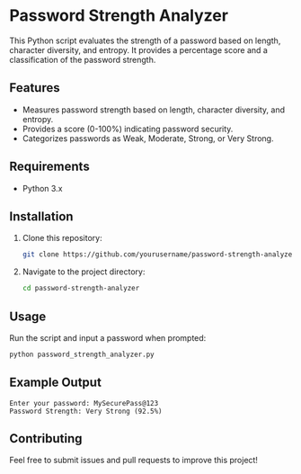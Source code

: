 # Password Strength Analyzer

This Python script evaluates the strength of a password based on length, character diversity, and entropy. It provides a percentage score and a classification of the password strength.

## Features
- Measures password strength based on length, character diversity, and entropy.
- Provides a score (0-100%) indicating password security.
- Categorizes passwords as Weak, Moderate, Strong, or Very Strong.

## Requirements
- Python 3.x

## Installation
1. Clone this repository:
   ```bash
   git clone https://github.com/yourusername/password-strength-analyzer.git
   ```
2. Navigate to the project directory:
   ```bash
   cd password-strength-analyzer
   ```

## Usage
Run the script and input a password when prompted:
```bash
python password_strength_analyzer.py
```

## Example Output
```
Enter your password: MySecurePass@123
Password Strength: Very Strong (92.5%)
```


## Contributing
Feel free to submit issues and pull requests to improve this project!

